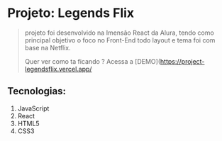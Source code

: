 # Projeto: Legends Flix </h1>
>projeto foi desenvolvido na Imensão React da Alura, tendo como principal objetivo o foco no Front-End todo layout e tema foi com base na Netflix. 
>
>Quer ver como ta ficando ? Acessa a [DEMO](https://project-legendsflix.vercel.app/
## Tecnologias:
1. JavaScript
2. React
3. HTML5
4. CSS3
